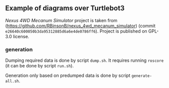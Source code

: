 ## Example of diagrams over Turtlebot3

*Nexus 4WD Mecanum Simulator* project is taken from (https://github.com/RBinsonB/nexus_4wd_mecanum_simulator) (commit `e26640c600050b3da95312885d6a6e4de0786ff6`).
Project is published on GPL-3.0 license.


### generation

Dumping required data is done by script `dump.sh`. It requires running `roscore` (it can be done by script `run.sh`).

Generation only based on predumped data is done by script `generate-all.sh`.
